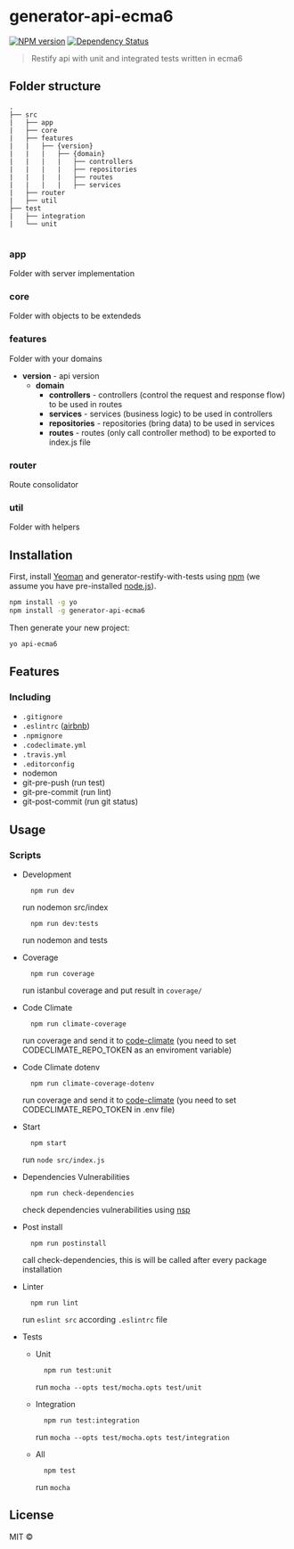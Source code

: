 # generator-api-ecma6

[![NPM version][npm-image]][npm-url] [![Dependency Status][daviddm-image]][daviddm-url]

> Restify api with unit and integrated tests written in ecma6

## Folder structure

```
.
├── src
|   ├── app
|   ├── core
|   ├── features
|   |   ├── {version}
|   |   |   ├── {domain}
|   |   |   |   ├── controllers
|   |   |   |   ├── repositories
|   |   |   |   ├── routes
|   |   |   |   ├── services
|   ├── router
|   ├── util
├── test
|   ├── integration
|   └── unit


```

### app

Folder with server implementation

### core

Folder with objects to be extendeds

### features

Folder with your domains
 
 * **version** - api version
   * **domain**
     * **controllers** - controllers (control the request and response flow) to be used in routes
     * **services** - services (business logic) to be used in controllers
     * **repositories** - repositories (bring data) to be used in services
     * **routes** - routes (only call controller method) to be exported to index.js file  

### router

Route consolidator

### util

Folder with helpers

## Installation

First, install [Yeoman](http://yeoman.io) and generator-restify-with-tests using [npm](https://www.npmjs.com/) (we assume you have pre-installed [node.js](https://nodejs.org/)).

```bash
npm install -g yo
npm install -g generator-api-ecma6
```

Then generate your new project:

```bash
yo api-ecma6
```

## Features
### Including
  * `.gitignore`
  * `.eslintrc` ([airbnb](https://www.npmjs.com/package/eslint-config-airbnb))
  * `.npmignore`
  * `.codeclimate.yml`
  * `.travis.yml`
  * `.editorconfig`
  * nodemon
  * git-pre-push (run test)
  * git-pre-commit (run lint)
  * git-post-commit (run git status)

## Usage

### Scripts

* Development
  ```
    npm run dev

  ```
  run nodemon src/index
  ```
    npm run dev:tests

  ```
  run nodemon and tests

* Coverage
  ```
    npm run coverage

  ```
  run istanbul coverage and put result in ```coverage/```

* Code Climate
  ```
    npm run climate-coverage

  ```
  run coverage and send it to [code-climate](https://codeclimate.com/) (you need to set CODECLIMATE_REPO_TOKEN as an enviroment variable)

* Code Climate dotenv
  ```
    npm run climate-coverage-dotenv

  ```
  run coverage and send it to [code-climate](https://codeclimate.com/) (you need to set CODECLIMATE_REPO_TOKEN in .env file)

* Start
  ```
    npm start

  ```
  run `node src/index.js`

* Dependencies Vulnerabilities
  ```
    npm run check-dependencies

  ```
  check dependencies vulnerabilities using [nsp](https://github.com/nodesecurity/nsp)

* Post install
  ```
    npm run postinstall

  ```
  call check-dependencies, this is will be called after every package installation

* Linter
  ```
    npm run lint

  ```
  run `eslint src` according `.eslintrc` file

* Tests

  * Unit
    ```
      npm run test:unit

    ```
    run `mocha --opts test/mocha.opts test/unit`

  * Integration
    ```
      npm run test:integration

    ```
    run `mocha --opts test/mocha.opts test/integration`

  * All
    ```
      npm test

    ```
    run `mocha`


## License 

MIT © 

[npm-image]: https://badge.fury.io/js/generator-api-ecma6.svg
[npm-url]: https://npmjs.org/package/generator-api-ecma6
[daviddm-image]: https://david-dm.org/BeeTech-global/generator-api-ecma6.svg?theme=shields.io
[daviddm-url]: https://david-dm.org/BeeTech-global/generator-api-ecma6
